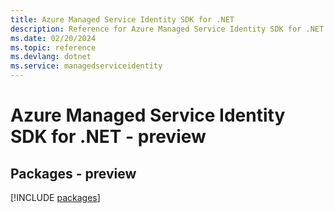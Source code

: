 ```yaml
---
title: Azure Managed Service Identity SDK for .NET
description: Reference for Azure Managed Service Identity SDK for .NET
ms.date: 02/20/2024
ms.topic: reference
ms.devlang: dotnet
ms.service: managedserviceidentity
---
```

# Azure Managed Service Identity SDK for .NET - preview
## Packages - preview
[!INCLUDE [packages](managed-service-identity-index.md)]